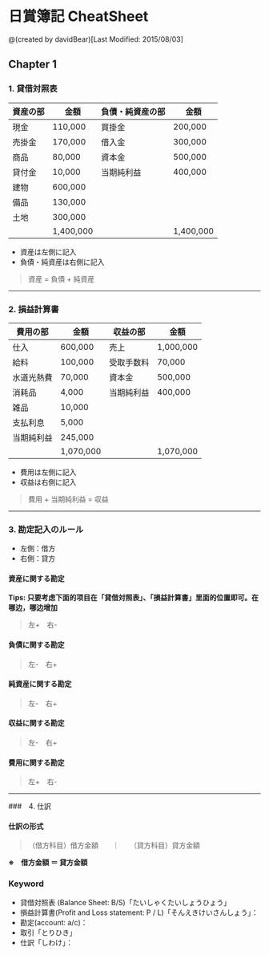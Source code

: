 # 日賞簿記 CheatSheet
@(created by davidBear)[Last Modified: 2015/08/03]

## Chapter 1 

### 1. 貸借対照表

|資産の部|金額 | 負債・純資産の部|金額 |
| - | - | - | - | 
|現金|110,000 |買掛金| 200,000|
| 売掛金 | 170,000 | 借入金 | 300,000|
| 商品 | 80,000 | 資本金 | 500,000 |
| 貸付金 | 10,000 | 当期純利益 | 400,000 | 
| 建物 | 600,000 |  |  |
| 備品 | 130,000 |  |  |
| 土地| 300,000 |  |  |
|  | 1,400,000 |  | 1,400,000 |

- 資産は左側に記入
- 負債・純資産は右側に記入

> 資産 = 負債 + 純資産

---

### 2. 損益計算書
|費用の部|金額 | 収益の部|金額 |
| - | - | - | - | 
|仕入|600,000 |売上| 1,000,000|
| 給料 | 100,000 | 受取手数料 | 70,000|
| 水道光熱費 | 70,000 | 資本金 | 500,000 |
| 消耗品 | 4,000 | 当期純利益 | 400,000 | 
| 雑品 | 10,000 |  |  |
| 支払利息 | 5,000 |  |  |
| 当期純利益| 245,000 |  |  |
|  | 1,070,000 |  | 1,070,000 |

- 費用は左側に記入
- 収益は右側に記入

> 費用 + 当期純利益 = 収益 
  
--- 

### 3. 勘定記入のルール
- 左側：借方
- 右側：貸方

#### 資産に関する勘定

**Tips: 只要考虑下面的项目在「貸借対照表」、「損益計算書」里面的位置即可。在哪边，哪边增加**

> 左+　右-

#### 負債に関する勘定

> 左-　右+

#### 純資産に関する勘定

> 左-　右+

#### 収益に関する勘定

> 左-　右+

#### 費用に関する勘定

> 左+　右-

--- 

###　4. 仕訳
#### 仕訳の形式

> （借方科目）借方金額　　｜　　（貸方科目）貸方金額　　　　

**※　借方金額 ＝ 貸方金額**


### Keyword
- 貸借対照表 (Balance Sheet: B/S)「たいしゃくたいしょうひょう」
- 損益計算書(Profit and Loss statement: P / L)「そんえきけいさんしょう」：
- 勘定(account: a/c)：
- 取引「とりひき」
- 仕訳「しわけ」：